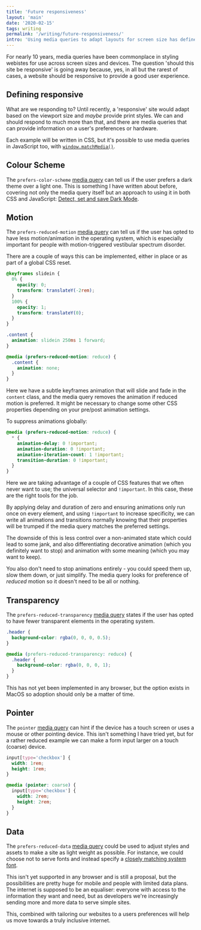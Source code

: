 ```yaml
---
title: 'Future responsiveness'
layout: 'main'
date: '2020-02-15'
tags: writing
permalink: '/writing/future-responsiveness/'
intro: 'Using media queries to adapt layouts for screen size has defined responsive design for a long time, but now we can respond to more.'
---
```


For nearly 10 years, media queries have been commonplace in styling webistes for use across screen sizes and devices. The question 'should this site be responsive' is going away because, yes, in all but the rarest of cases, a website should be responsive to provide a good user experience.

## Defining responsive

What are we responding to? Until recently, a 'responsive' site would adapt based on the viewport size and _maybe_ provide print styles. We can and should respond to much more than that, and there are media queries that can provide information on a user's preferences or hardware.

Each example will be written in CSS, but it's possible to use media queries in JavaScript too, with [`window.matchMedia()`](https://developer.mozilla.org/en-US/docs/Web/API/Window/matchMedia).

## Colour Scheme

The `prefers-color-scheme` [media query](https://developer.mozilla.org/en-US/docs/Web/CSS/@media/prefers-color-scheme) can tell us if the user prefers a dark theme over a light one. This is something I have written about before, covering not only the media query itself but an approach to using it in both CSS and JavaScript: [Detect, set and save Dark Mode](/writing/detect-set-and-save-dark-mode).

## Motion

The `prefers-reduced-motion` [media query](https://developer.mozilla.org/en-US/docs/Web/CSS/@media/prefers-reduced-motion) can tell us if the user has opted to have less motion/animation in the operating system, which is especially important for people with motion-triggered vestibular spectrum disorder.

There are a couple of ways this can be implemented, either in place or as part of a global CSS reset.

```css
@keyframes slidein {
  0% {
    opacity: 0;
    transform: translateY(-2rem);
  }
  100% {
    opacity: 1;
    transform: translateY(0);
  }
}

.content {
  animation: slidein 250ms 1 forward;
}

@media (prefers-reduced-motion: reduce) {
  .content {
    animation: none;
  }
}
```

Here we have a subtle keyframes animation that will slide and fade in the `content` class, and the media query removes the animation if reduced motion is preferred. It might be necessary to change some other CSS properties depending on your pre/post animation settings.

To suppress animations globally:

```css
@media (prefers-reduced-motion: reduce) {
  * {
    animation-delay: 0 !important;
    animation-duration: 0 !important;
    animation-iteration-count: 1 !important;
    transition-duration: 0 !important;
  }
}
```

Here we are taking advantage of a couple of CSS features that we often never want to use; the universal selector and `!important`. In this case, these are the right tools for the job.

By applying delay and duration of zero and ensuring animations only run once on every element, and using `!important` to increase specificity, we can write all animations and transitions normally knowing that their properties will be trumped if the media query matches the preferred settings.

The downside of this is less control over a non-animated state which could lead to some jank, and also differentiating decorative animation (which you definitely want to stop) and animation with some meaning (which you may want to keep).

You also don't need to stop animations entirely - you could speed them up, slow them down, or just simplify. The media query looks for preference of _reduced_ motion so it doesn't need to be all or nothing.

## Transparency

The `prefers-reduced-transparency` [media query](https://developer.mozilla.org/en-US/docs/Web/CSS/@media/prefers-reduced-transparency) states if the user has opted to have fewer transparent elements in the operating system.

```css
.header {
  background-color: rgba(0, 0, 0, 0.5);
}

@media (prefers-reduced-transparency: reduce) {
  .header {
    background-color: rgba(0, 0, 0, 1);
  }
}
```

This has not yet been implemented in any browser, but the option exists in MacOS so adoption should only be a matter of time.

## Pointer

The `pointer` [media query](https://developer.mozilla.org/en-US/docs/Web/CSS/@media/pointer) can hint if the device has a touch screen or uses a mouse or other pointing device. This isn't something I have tried yet, but for a rather reduced example we can make a form input larger on a touch (coarse) device.

```css
input[type='checkbox'] {
  width: 1rem;
  height: 1rem;
}

@media (pointer: coarse) {
  input[type='checkbox'] {
    width: 2rem;
    height: 2rem;
  }
}
```

## Data

The `prefers-reduced-data` [media query](https://github.com/w3c/csswg-drafts/issues/2370) could be used to adjust styles and assets to make a site as light weight as possible. For instance, we could choose not to serve fonts and instead specify a [closely matching system font](https://meowni.ca/font-style-matcher/).

This isn't yet supported in any browser and is still a proposal, but the possibilities are pretty huge for mobile and people with limited data plans. The internet is supposed to be an equaliser: everyone with access to the information they want and need, but as developers we're increasingly sending more and more data to serve simple sites.

This, combined with tailoring our websites to a users preferences will help us move towards a truly inclusive internet.
